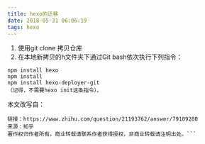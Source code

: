 ```yaml
---
title: hexo的迁移
date: 2018-05-31 06:06:19
tags: hexo
---
```

1. 使用git clone 拷贝仓库
2. 在本地新拷贝的h文件夹下通过Git bash依次执行下列指令：

```
npm install hexo
npm install
npm install hexo-deployer-git
（记得，不需要hexo init这条指令）。
```

本文改写自：
```作者：CrazyMilk
链接：https://www.zhihu.com/question/21193762/answer/79109280
来源：知乎
著作权归作者所有。商业转载请联系作者获得授权，非商业转载请注明出处。```